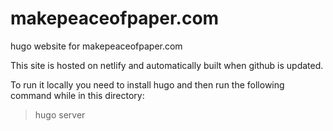 # makepeaceofpaper.com
hugo website for makepeaceofpaper.com

This site is hosted on netlify and automatically built when github is updated.

To run it locally you need to install hugo and then run the following command while in this directory:
>hugo server
